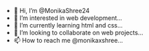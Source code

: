 - 👋 Hi, I’m @MonikaShree24
- 👀 I’m interested in web development...
- 🌱 I’m currently learning html and css...
- 💞️ I’m looking to collaborate on web projects...
- 📫 How to reach me @monikaxshree...

<!---
MonikaShree24/MonikaShree24 is a ✨ special ✨ repository because its `README.md` (this file) appears on your GitHub profile.
You can click the Preview link to take a look at your changes.
--->
